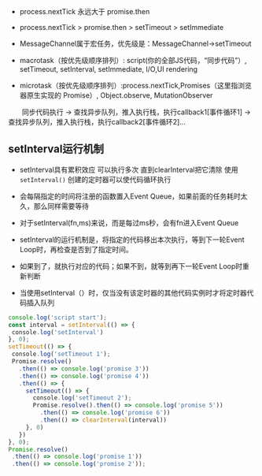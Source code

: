 + process.nextTick 永远大于 promise.then
+ process.nextTick > promise.then > setTimeout > setImmediate
+ MessageChannel属于宏任务，优先级是：MessageChannel->setTimeout

+ macrotask（按优先级顺序排列）: script(你的全部JS代码，“同步代码”）, setTimeout, setInterval, setImmediate, I/O,UI rendering
+ microtask（按优先级顺序排列）:process.nextTick,Promises（这里指浏览器原生实现的 Promise）, Object.observe, MutationObserver

&emsp;&emsp;同步代码执行 -> 查找异步队列，推入执行栈，执行callback1[事件循环1] ->查找异步队列，推入执行栈，执行callback2[事件循环2]...

## setInterval运行机制
+ setInterval具有累积效应 可以执行多次 直到clearInterval把它清除 使用 `setInterval()` 创建的定时器可以使代码循环执行
+ 会每隔指定的时间将注册的函数置入Event Queue，如果前面的任务耗时太久，那么同样需要等待
+ 对于setInterval(fn,ms)来说，而是每过ms秒，会有fn进入Event Queue


+ setInterval的运行机制是，将指定的代码移出本次执行，等到下一轮Event Loop时，再检查是否到了指定时间。
+ 如果到了，就执行对应的代码；如果不到，就等到再下一轮Event Loop时重新判断
+ 当使用setInterval（）时，仅当没有该定时器的其他代码实例时才将定时器代码插入队列
```js
console.log('script start');
const interval = setInterval(() => {
 console.log('setInterval')
}, 0);
setTimeout(() => {
 console.log('setTimeout 1');
 Promise.resolve()
   .then(() => console.log('promise 3'))
   .then(() => console.log('promise 4'))
   .then(() => {
     setTimeout(() => {
       console.log('setTimeout 2');
       Promise.resolve().then(() => console.log('promise 5'))
         .then(() => console.log('promise 6'))
         .then(() => clearInterval(interval))
     }, 0)
   })
}, 0);
Promise.resolve()
 .then(() => console.log('promise 1'))
 .then(() => console.log('promise 2'));
```